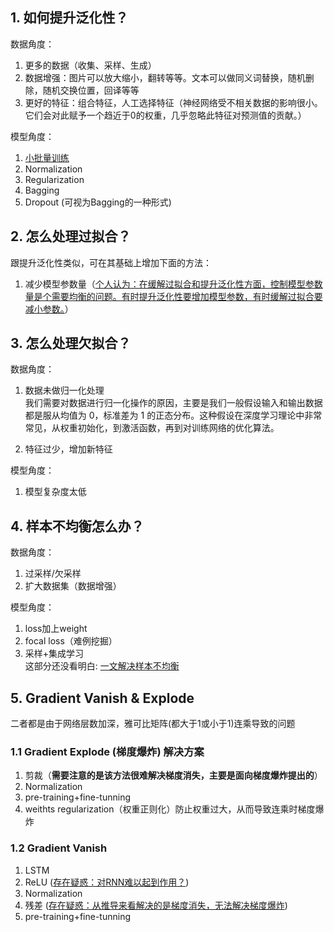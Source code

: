 ## 1. 如何提升泛化性？
数据角度：
1. 更多的数据（收集、采样、生成）
2. 数据增强：图片可以放大缩小，翻转等等。文本可以做同义词替换，随机删除，随机交换位置，回译等等
3. 更好的特征：组合特征，人工选择特征（神经网络受不相关数据的影响很小。它们会对此赋予一个趋近于0的权重，几乎忽略此特征对预测值的贡献。）

模型角度：
1. [小批量训练](https://zhuanlan.zhihu.com/p/455324267)
2. Normalization
3. Regularization
4. Bagging
5. Dropout (可视为Bagging的一种形式)

## 2. 怎么处理过拟合？
跟提升泛化性类似，可在其基础上增加下面的方法：
1. 减少模型参数量（<ins>个人认为：在缓解过拟合和提升泛化性方面，控制模型参数量是个需要均衡的问题。有时提升泛化性要增加模型参数，有时缓解过拟合要减小参数。</ins>）


## 3. 怎么处理欠拟合？
数据角度：
1. 数据未做归一化处理      
    我们需要对数据进行归一化操作的原因，主要是我们一般假设输入和输出数据都是服从均值为 0，标准差为 1 的正态分布。这种假设在深度学习理论中非常常见，从权重初始化，到激活函数，再到对训练网络的优化算法。

2. 特征过少，增加新特征

模型角度：
1. 模型复杂度太低


## 4. 样本不均衡怎么办？
数据角度：
1. 过采样/欠采样
2. 扩大数据集（数据增强）

模型角度：
1. loss加上weight
2. focal loss（难例挖掘）
3. 采样+集成学习    
    这部分还没看明白: [一文解决样本不均衡](https://jishuin.proginn.com/p/763bfbd6f706) 


## 5. Gradient Vanish & Explode
二者都是由于网络层数加深，雅可比矩阵(都大于1或小于1)连乘导致的问题

### 1.1 Gradient Explode (梯度爆炸) 解决方案
1. 剪裁（**需要注意的是该方法很难解决梯度消失，主要是面向梯度爆炸提出的**）
2. Normalization
3. pre-training+fine-tunning
4. weithts regularization（权重正则化）防止权重过大，从而导致连乘时梯度爆炸

### 1.2 Gradient Vanish
1. LSTM
2. ReLU (<ins>存在疑惑：对RNN难以起到作用？</ins>)
3. Normalization
4. 残差 (<ins>存在疑惑：从推导来看解决的是梯度消失，无法解决梯度爆炸</ins>)
5. pre-training+fine-tunning